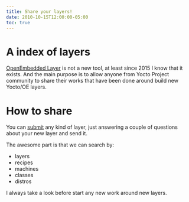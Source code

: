```yaml
---
title: Share your layers!
date: 2010-10-15T12:00:00-05:00
toc: true
---
```


# A index of layers

[OpenEmbedded Layer](https://layers.openembedded.org/layerindex/branch/master/layers/) is not a new tool, at least since 2015 I know that it exists. And the main purpose is to allow anyone from Yocto Project community to share their works that have been done around build new Yocto/OE layers.

# How to share

You can [submit](https://layers.openembedded.org/layerindex/submit/) any kind of layer, just answering a couple of questions about your new layer and send it.

The awesome part is that we can search by:

* layers
* recipes
* machines
* classes
* distros

I always take a look before start any new work around new layers.
